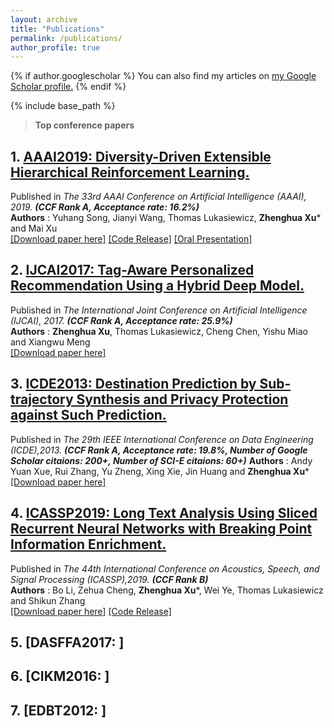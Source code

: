 ```yaml
---
layout: archive
title: "Publications"
permalink: /publications/
author_profile: true
---
```


{% if author.googlescholar %}
  You can also find my articles on <u><a href="{{author.googlescholar}}">my Google Scholar profile</a>.</u>
{% endif %}

{% include base_path %}


>**Top conference papers** 

## 1. [AAAI2019: Diversity-Driven Extensible Hierarchical Reinforcement Learning.](https://zhx-hebut.github.io/publication/AAAI2019)  
Published in *The 33rd AAAI Conference on Artificial Intelligence (AAAI), 2019. **(CCF Rank A, Acceptance rate: 16.2%)***  
**Authors** : Yuhang Song, Jianyi Wang, Thomas Lukasiewicz, **Zhenghua Xu*** and Mai Xu  
[[Download paper here]](http://zhx-hebut.github.io/files/AAAI2019.pdf)  [[Code Release]](https://github.com/YuhangSong/DEHRL)    [[Oral Presentation]](https://docs.google.com/presentation/d/18olkElCpJoE0iPnyS6DpE8zH8I3mggcCvcWI5yJDJkI/edit#slide=id.p3)

## 2. [IJCAI2017: Tag-Aware Personalized Recommendation Using a Hybrid Deep Model.](https://zhx-hebut.github.io/publication/IJCAI2017)  
Published in *The International Joint Conference on Artificial Intelligence (IJCAI), 2017. **(CCF Rank A, Acceptance rate: 25.9%)***  
**Authors** : **Zhenghua Xu**, Thomas Lukasiewicz, Cheng Chen, Yishu Miao and Xiangwu Meng  
[[Download paper here]](https://www.ijcai.org/proceedings/2017/0446.pdf)

## 3. [ICDE2013: Destination Prediction by Sub-trajectory Synthesis and Privacy Protection against Such Prediction.](https://zhx-hebut.github.io/publication/ICDE2013) 
Published in *The 29th IEEE International Conference on Data Engineering (ICDE),2013. **(CCF Rank A, Acceptance rate: 19.8%, Number of Google Scholar citaions: 200+, Number of SCI-E citaions: 60+)***
**Authors** : Andy Yuan Xue, Rui Zhang, Yu Zheng, Xing Xie, Jin Huang and **Zhenghua Xu***
[[Download paper here]](http://zhx-hebut.github.io/files/ICDE2013.pdf)

## 4. [ICASSP2019: Long Text Analysis Using Sliced Recurrent Neural Networks with Breaking Point Information Enrichment.](https://zhx-hebut.github.io/publication/ICASSP2019)   
Published in *The 44th International Conference on Acoustics, Speech, and Signal Processing (ICASSP),2019. **(CCF Rank B)***  
**Authors** : Bo Li, Zehua Cheng, **Zhenghua Xu***, Wei Ye, Thomas Lukasiewicz and Shikun Zhang  
[[Download paper here]](http://zhx-hebut.github.io/files/ICASSP2019.pdf)  [[Code Release]](https://github.com/limberc/BPIE-BiSRNN)  

## 5. [DASFFA2017: ]

## 6. [CIKM2016:  ]  

## 7. [EDBT2012:  ]

